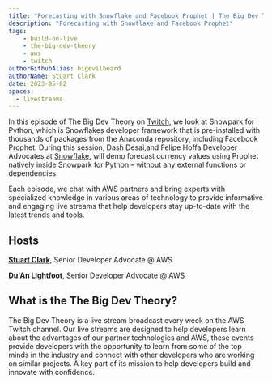```yaml
---
title: "Forecasting with Snowflake and Facebook Prophet | The Big Dev Theory | S2 | Ep.3 Show Notes"
description: "Forecasting with Snowflake and Facebook Prophet"
tags:
    - build-on-live
    - the-big-dev-theory
    - aws
    - twitch
authorGithubAlias: bigevilbeard
authorName: Stuart Clark
date: 2023-05-02
spaces:
  - livestreams
---
```


In this episode of The Big Dev Theory on [Twitch](https://www.twitch.tv/videos/1810223487), we look at Snowpark for Python, which is Snowflakes developer framework that is pre-installed with thousands of packages from the Anaconda repository, including Facebook Prophet. During this session, Dash Desai,and Felipe Hoffa Developer Advocates at [Snowflake](https://www.snowflake.com/), will demo forecast currency values using Prophet natively inside Snowpark for Python – without any external functions or dependencies.

Each episode, we chat with AWS partners and bring experts with specialized knowledge in various areas of technology to provide informative and engaging live streams that help developers stay up-to-date with the latest trends and tools.

## Hosts

[**Stuart Clark**](https://twitter.com/bigevilbeard), Senior Developer Advocate @ AWS

[**Du'An Lightfoot**](https://twitter.com/labeveryday), Senior Developer Advocate @ AWS

## What is the The Big Dev Theory?

 The Big Dev Theory is a live stream broadcast every week on the AWS Twitch channel. Our live streams are designed to help developers learn about the advantages of our partner technologies and AWS, these events provide developers with the opportunity to learn from some of the top minds in the industry and connect with other developers who are working on similar projects. A key part of its mission to help developers build and innovate with confidence.